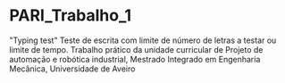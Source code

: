 # PARI_Trabalho_1
"Typing test"
Teste de escrita com limite de número de letras a testar ou limite de tempo.
Trabalho prático da unidade curricular de Projeto de automação e robótica industrial, Mestrado Integrado em Engenharia Mecânica, Universidade de Aveiro
